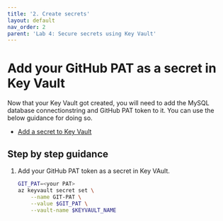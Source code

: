 ```yaml
---
title: '2. Create secrets'
layout: default
nav_order: 2
parent: 'Lab 4: Secure secrets using Key Vault'
---
```


# Add your GitHub PAT as a secret in Key Vault

Now that your Key Vault got created, you will need to add the MySQL database connectionstring and GitHub PAT token to it. You can use the below guidance for doing so.

- [Add a secret to Key Vault](https://docs.microsoft.com/en-us/azure/spring-cloud/tutorial-managed-identities-key-vault#set-up-your-key-vault)

## Step by step guidance

1. Add your GitHub PAT token as a secret in Key VAult.

   ```bash
   GIT_PAT=<your PAT>
   az keyvault secret set \
       --name GIT-PAT \
       --value $GIT_PAT \
       --vault-name $KEYVAULT_NAME
   ```

